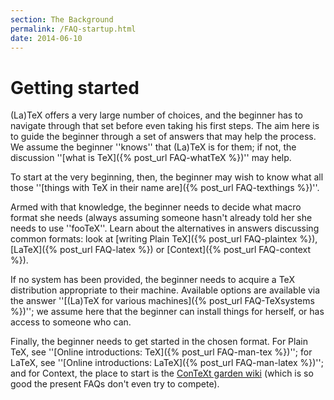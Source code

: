 ```yaml
---
section: The Background
permalink: /FAQ-startup.html
date: 2014-06-10
---
```


# Getting started

(La)TeX offers a very large number of choices, and the beginner has
to navigate through that set before even taking his first steps.  The
aim here is to guide the beginner through a set of answers that may
help the process.  We assume the beginner ''knows'' that (La)TeX is
for them; if not, the discussion ''[what is TeX]({% post_url FAQ-whatTeX %})''
may help.

To start at the very beginning, then, the beginner may wish to know
what all those 
''[things with TeX in their name are]({% post_url FAQ-texthings %})''.

Armed with that knowledge, the beginner needs to decide what macro
format she needs (always assuming someone hasn't already told her she
needs to use ''fooTeX''.  Learn about the alternatives in answers
discussing common formats: look at 
[writing Plain TeX]({% post_url FAQ-plaintex %}),
[LaTeX]({% post_url FAQ-latex %}) or
[Context]({% post_url FAQ-context %}).

If no system has been provided, the beginner needs to acquire a TeX
distribution appropriate to their machine.  Available options are
available via the answer 
''[(La)TeX for various machines]({% post_url FAQ-TeXsystems %})''; we assume
here that the beginner can install things for herself, or has access
to someone who can.

Finally, the beginner needs to get started in the chosen format.  For
Plain TeX, see ''[Online introductions: TeX]({% post_url FAQ-man-tex %})'';
for LaTeX, see 
''[Online introductions: LaTeX]({% post_url FAQ-man-latex %})''; and for
Context, the place to start is the 
[ConTeXt garden wiki](http://wiki.contextgarden.net/Main_Page)
(which is so good the present FAQs don't even try to compete).

